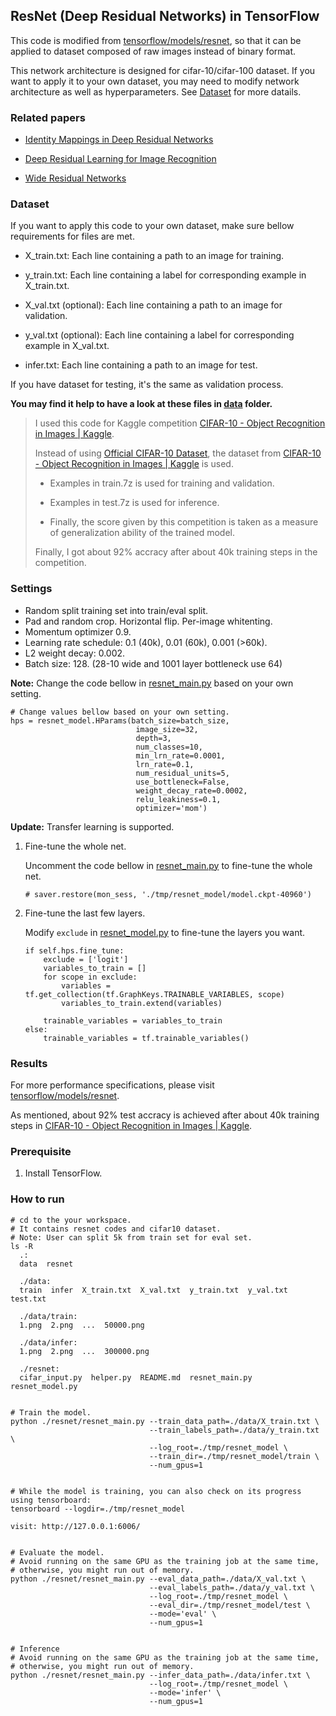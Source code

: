 ## ResNet (Deep Residual Networks) in TensorFlow

This code is modified from [tensorflow/models/resnet](https://github.com/tensorflow/models/tree/master/resnet), so that it can be applied to dataset composed of raw images instead of binary format. 

This network architecture is designed for cifar-10/cifar-100 dataset. If you want to apply it to your own dataset, you may need to modify network architecture as well as hyperparameters. See [Dataset](#dataset) for more datails.


### Related papers

- [Identity Mappings in Deep Residual Networks](https://arxiv.org/pdf/1603.05027v2.pdf)

- [Deep Residual Learning for Image Recognition](https://arxiv.org/pdf/1512.03385v1.pdf)

- [Wide Residual Networks](https://arxiv.org/pdf/1605.07146v1.pdf)


### Dataset

If you want to apply this code to your own dataset, make sure bellow requirements for files are met.

- X_train.txt: Each line containing a path to an image for training.

- y_train.txt: Each line containing a label for corresponding example in X_train.txt.
&nbsp;

- X_val.txt (optional): Each line containing a path to an image for validation.

- y_val.txt (optional): Each line containing a label for corresponding example in X_val.txt.
&nbsp;

- infer.txt: Each line containing a path to an image for test.
&nbsp;

If you have dataset for testing, it's the same as validation process.

**You may find it help to have a look at these files in [data](https://github.com/watsonyanghx/ResNet_TensorFlow/tree/master/data) folder.**

> I used this code for Kaggle competition [CIFAR-10 - Object Recognition in Images | Kaggle](https://www.kaggle.com/c/cifar-10/data).
>
> Instead of using [Official CIFAR-10 Dataset](https://www.cs.toronto.edu/~kriz/cifar.html), the dataset from [CIFAR-10 - Object Recognition in Images | Kaggle](https://www.kaggle.com/c/cifar-10/data) is used.
> 
>   - Examples in train.7z is used for training and validation. 
> 
>   - Examples in test.7z is used for inference. 
> 
>   - Finally, the score given by this competition is taken as a measure of generalization ability of the trained model. 
> 
> Finally, I got about 92% accracy after about 40k training steps in the competition.


### Settings

* Random split training set into train/eval split.
* Pad and random crop. Horizontal flip. Per-image whitenting. 
* Momentum optimizer 0.9.
* Learning rate schedule: 0.1 (40k), 0.01 (60k), 0.001 (>60k).
* L2 weight decay: 0.002.
* Batch size: 128. (28-10 wide and 1001 layer bottleneck use 64)


**Note:** Change the code bellow in [resnet_main.py](https://github.com/watsonyanghx/ResNet_TensorFlow/blob/master/resnet/resnet_main.py#L241) based on your own setting.

```shell
# Change values bellow based on your own setting.
hps = resnet_model.HParams(batch_size=batch_size,
                            image_size=32,
                            depth=3,
                            num_classes=10,
                            min_lrn_rate=0.0001,
                            lrn_rate=0.1,
                            num_residual_units=5,
                            use_bottleneck=False,
                            weight_decay_rate=0.0002,
                            relu_leakiness=0.1,
                            optimizer='mom')
```


**Update:** Transfer learning is supported.

1. Fine-tune the whole net.
    
    Uncomment the code bellow in [resnet_main.py](https://github.com/watsonyanghx/ResNet_TensorFlow/blob/master/resnet/resnet_main.py#L123) to fine-tune the whole net.

    ```shell
    # saver.restore(mon_sess, './tmp/resnet_model/model.ckpt-40960')
    ```

2. Fine-tune the last few layers.
    
    Modify `exclude` in [resnet_model.py](https://github.com/watsonyanghx/ResNet_TensorFlow/blob/master/resnet/resnet_model.py#L117) to fine-tune the layers you want.

    ```shell
    if self.hps.fine_tune:
        exclude = ['logit']
        variables_to_train = []
        for scope in exclude:
            variables = tf.get_collection(tf.GraphKeys.TRAINABLE_VARIABLES, scope)
            variables_to_train.extend(variables)
  
        trainable_variables = variables_to_train
    else:
        trainable_variables = tf.trainable_variables()
    ```


### Results

For more performance specifications, please visit [tensorflow/models/resnet](https://github.com/tensorflow/models/tree/master/resnet).

As mentioned, about 92% test accracy is achieved after about 40k training steps in [CIFAR-10 - Object Recognition in Images | Kaggle](https://www.kaggle.com/c/cifar-10/data).


### Prerequisite

1. Install TensorFlow.


### How to run

```shell
# cd to the your workspace.
# It contains resnet codes and cifar10 dataset.
# Note: User can split 5k from train set for eval set.
ls -R
  .:
  data  resnet

  ./data:
  train  infer  X_train.txt  X_val.txt  y_train.txt  y_val.txt  test.txt

  ./data/train:
  1.png  2.png  ...  50000.png

  ./data/infer:
  1.png  2.png  ...  300000.png

  ./resnet:
  cifar_input.py  helper.py  README.md  resnet_main.py  resnet_model.py


# Train the model.
python ./resnet/resnet_main.py --train_data_path=./data/X_train.txt \
                               --train_labels_path=./data/y_train.txt \
                               --log_root=./tmp/resnet_model \
                               --train_dir=./tmp/resnet_model/train \
                               --num_gpus=1


# While the model is training, you can also check on its progress using tensorboard:
tensorboard --logdir=./tmp/resnet_model

visit: http://127.0.0.1:6006/


# Evaluate the model.
# Avoid running on the same GPU as the training job at the same time,
# otherwise, you might run out of memory.
python ./resnet/resnet_main.py --eval_data_path=./data/X_val.txt \
                               --eval_labels_path=./data/y_val.txt \
                               --log_root=./tmp/resnet_model \
                               --eval_dir=./tmp/resnet_model/test \
                               --mode='eval' \
                               --num_gpus=1


# Inference
# Avoid running on the same GPU as the training job at the same time,
# otherwise, you might run out of memory.
python ./resnet/resnet_main.py --infer_data_path=./data/infer.txt \
                               --log_root=./tmp/resnet_model \
                               --mode='infer' \
                               --num_gpus=1
```

